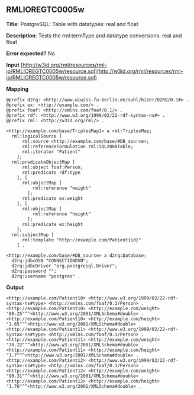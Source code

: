 ## RMLIOREGTC0005w

**Title**: PostgreSQL: Table with datatypes: real and float

**Description**: Tests the rml:termType and datatype conversions: real and float

**Error expected?** No

**Input**
 [http://w3id.org/rml/resources/rml-io/RMLIOREGTC0005w/resource.sql](http://w3id.org/rml/resources/rml-io/RMLIOREGTC0005w/resource.sql)

**Mapping**
```
@prefix d2rq: <http://www.wiwiss.fu-berlin.de/suhl/bizer/D2RQ/0.1#> .
@prefix ex: <http://example.com/> .
@prefix foaf: <http://xmlns.com/foaf/0.1/> .
@prefix rdf: <http://www.w3.org/1999/02/22-rdf-syntax-ns#> .
@prefix rml: <http://w3id.org/rml/> .

<http://example.com/base/TriplesMap1> a rml:TriplesMap;
  rml:logicalSource [
      rml:source <http://example.com/base/#DB_source>;
      rml:referenceFormulation rml:SQL2008Table;
      rml:iterator "Patient"
    ];
  rml:predicateObjectMap [
      rml:object foaf:Person;
      rml:predicate rdf:type
    ], [
      rml:objectMap [
          rml:reference "weight"
        ];
      rml:predicate ex:weight
    ], [
      rml:objectMap [
          rml:reference "height"
        ];
      rml:predicate ex:height
    ];
  rml:subjectMap [
      rml:template "http://example.com/Patient{id}"
    ] .

<http://example.com/base/#DB_source> a d2rq:Database;
  d2rq:jdbcDSN "CONNECTIONDSN";
  d2rq:jdbcDriver "org.postgresql.Driver";
  d2rq:password "";
  d2rq:username "postgres" .

```

**Output**
```
<http://example.com/Patient10> <http://www.w3.org/1999/02/22-rdf-syntax-ns#type> <http://xmlns.com/foaf/0.1/Person> .
<http://example.com/Patient10> <http://example.com/weight> "80.25"^^<http://www.w3.org/2001/XMLSchema#double> .
<http://example.com/Patient10> <http://example.com/height> "1.65"^^<http://www.w3.org/2001/XMLSchema#double> .
<http://example.com/Patient11> <http://www.w3.org/1999/02/22-rdf-syntax-ns#type> <http://xmlns.com/foaf/0.1/Person> .
<http://example.com/Patient11> <http://example.com/weight> "70.22"^^<http://www.w3.org/2001/XMLSchema#double> .
<http://example.com/Patient11> <http://example.com/height> "1.7"^^<http://www.w3.org/2001/XMLSchema#double> .
<http://example.com/Patient12> <http://www.w3.org/1999/02/22-rdf-syntax-ns#type> <http://xmlns.com/foaf/0.1/Person> .
<http://example.com/Patient12> <http://example.com/weight> "90.31"^^<http://www.w3.org/2001/XMLSchema#double> .
<http://example.com/Patient12> <http://example.com/height> "1.76"^^<http://www.w3.org/2001/XMLSchema#double> .

```

